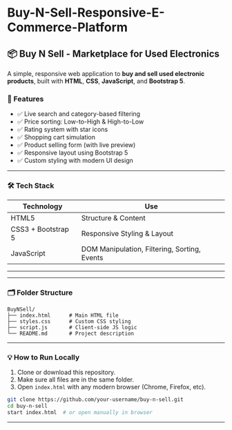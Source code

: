 # Buy-N-Sell-Responsive-E-Commerce-Platform



## 📦 Buy N Sell - Marketplace for Used Electronics

A simple, responsive web application to **buy and sell used electronic products**, built with **HTML**, **CSS**, **JavaScript**, and **Bootstrap 5**.



### 🚀 Features

* ✅ Live search and category-based filtering
* ✅ Price sorting: Low-to-High & High-to-Low
* ✅ Rating system with star icons
* ✅ Shopping cart simulation
* ✅ Product selling form (with live preview)
* ✅ Responsive layout using Bootstrap 5
* ✅ Custom styling with modern UI design

---

### 🛠️ Tech Stack

| Technology         | Use                                          |
| ------------------ | -------------------------------------------- |
| HTML5              | Structure & Content                          |
| CSS3 + Bootstrap 5 | Responsive Styling & Layout                  |
| JavaScript         | DOM Manipulation, Filtering, Sorting, Events |

---


---

### 🗂️ Folder Structure

```
BuyNSell/
├── index.html      # Main HTML file
├── styles.css      # Custom CSS styling
├── script.js       # Client-side JS logic
└── README.md       # Project description
```

---

### 💡 How to Run Locally

1. Clone or download this repository.
2. Make sure all files are in the same folder.
3. Open `index.html` with any modern browser (Chrome, Firefox, etc).

```bash
git clone https://github.com/your-username/buy-n-sell.git
cd buy-n-sell
start index.html  # or open manually in browser
```

---


